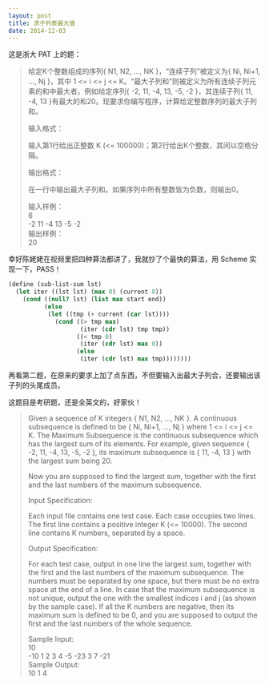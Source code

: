 ```yaml
---
layout: post
title: 求子列表最大值
date: 2014-12-03
---
```


这是浙大 PAT 上的题：

>给定K个整数组成的序列{ N1, N2, ..., NK }，“连续子列”被定义为{ Ni, Ni+1, ..., Nj }，其中 1 <= i <= j <= K。“最大子列和”则被定义为所有连续子列元素的和中最大者。例如给定序列{ -2, 11, -4, 13, -5, -2 }，其连续子列{ 11, -4, 13 }有最大的和20。现要求你编写程序，计算给定整数序列的最大子列和。
>
>输入格式：
>
>输入第1行给出正整数 K (<= 100000)；第2行给出K个整数，其间以空格分隔。
>
>输出格式：
>
>在一行中输出最大子列和。如果序列中所有整数皆为负数，则输出0。
>
>输入样例：   
>6   
>-2 11 -4 13 -5 -2   
>输出样例：   
>20   

幸好陈姥姥在视频里把四种算法都讲了，我就抄了个最快的算法，用 Scheme 实现一下，PASS！

```scheme
(define (sub-list-sum lst)
  (let iter ((lst lst) (max 0) (current 0))
    (cond ((null? lst) (list max start end))
          (else
           (let ((tmp (+ current (car lst))))
             (cond ((> tmp max)
                    (iter (cdr lst) tmp tmp))
                   ((< tmp 0)
                    (iter (cdr lst) max 0))
                   (else
                    (iter (cdr lst) max tmp))))))))
```

再看第二题，在原来的要求上加了点东西，不但要输入出最大子列合，还要输出该子列的头尾成员。

这题目是考研题，还是全英文的，好家伙！

>Given a sequence of K integers { N1, N2, ..., NK }. A continuous subsequence is defined to be { Ni, Ni+1, ..., Nj } where 1 <= i <= j <= K. The Maximum Subsequence is the continuous subsequence which has the largest sum of its elements. For example, given sequence { -2, 11, -4, 13, -5, -2 }, its maximum subsequence is { 11, -4, 13 } with the largest sum being 20.
>
>Now you are supposed to find the largest sum, together with the first and the last numbers of the maximum subsequence.
>
>Input Specification:
>
>Each input file contains one test case. Each case occupies two lines. The first line contains a positive integer K (<= 10000). The second line contains K numbers, separated by a space.
>
>Output Specification:
>
>For each test case, output in one line the largest sum, together with the first and the last numbers of the maximum subsequence. The numbers must be separated by one space, but there must be no extra space at the end of a line. In case that the maximum subsequence is not unique, output the one with the smallest indices i and j (as shown by the sample case). If all the K numbers are negative, then its maximum sum is defined to be 0, and you are supposed to output the first and the last numbers of the whole sequence.
>
>Sample Input:   
>10   
>-10 1 2 3 4 -5 -23 3 7 -21   
>Sample Output:   
>10 1 4


